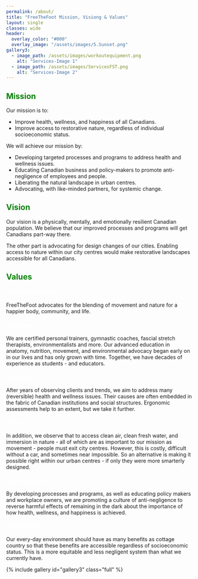 ```yaml
---
permalink: /about/
title: "FreeTheFoot Mission, Visiong & Values"
layout: single
classes: wide
header:
  overlay_color: "#000"
  overlay_image: "/assets/images/5.Sunset.png"
gallery3:
  - image_path: /assets/images/workoutequipment.png
    alt: "Services-Image 1"
  - image_path: /assets/images/ServicesFST.png
    alt: "Services-Image 2"
---
```


<h2 style="color: green;">Mission</h2>

Our mission is to:
<ul>
  <li>Improve health, wellness, and happiness of all Canadians.</li>
  <li>Improve access to restorative nature, regardless of individual socioeconomic status.</li>
</ul>

We will achieve our mission by: 
<ul>
  <li>Developing targeted processes and programs to address health and wellness issues.</li>
  <li>Educating Canadian business and policy-makers to promote anti-negligence of employees and people.</li>
  <li>Liberating the natural landscape in urban centres.</li>
  <li>Advocating, with like-minded partners, for systemic change.</li>
</ul>

<h2 style="color: green;">Vision</h2>

<p>Our vision is a physically, mentally, and emotionally resilient Canadian population. We believe that our improved processes and programs will get Canadians part-way there.</p> 

<p>The other part is advocating for design changes of our cities. Enabling access to nature within our city centres would make restorative landscapes accessible for all Canadians.</p> 


<h2 style="color: green;">Values</h2>

<h4 style="color: white;">Interconnectedness</h4>
<p>FreeTheFoot advocates for the blending of movement and nature for a happier body, community, and life.</p>

<h4 style="color: white;">Education</h4>
<p>We are certified personal trainers, gymnastic coaches, fascial stretch therapists, environmentalists and more. Our advanced education in anatomy, nutrition, movement, and environmental advocacy began early on in our lives and has only grown with time. Together, we have decades of experience as students - and educators.</p> 

<h4 style="color: white;">Movement</h4>
After years of observing clients and trends, we aim to address many (reversible) health and wellness issues. Their causes are often embedded in the fabric of Canadian institutions and social structures. Ergonomic assessments help to an extent, but we take it further. 

<h4 style="color: white;">Nature</h4>
In addition, we observe that to access clean air, clean fresh water, and immersion in nature - all of which are as important to our mission as movement - people must exit city centres. However, this is costly, difficult without a car, and sometimes near impossible. So an alternative is making it possible right within our urban centres - if only they were more smarterly designed.  

<h4 style="color: white;">Anti-Negligence</h4>
By developing processes and programs, as well as educating policy makers and workplace owners, we are promoting a culture of anti-negligence to reverse harmful effects of remaining in the dark about the importance of how health, wellness, and happiness is achieved. 

<h4 style="color: white;">Equal Access</h4>
Our every-day environment should have as many benefits as cottage country so that these benefits are accessible regardless of socioeconomic status. This is a more equitable and less negligent system than what we currently have. 

{% include gallery id="gallery3" class="full" %}

